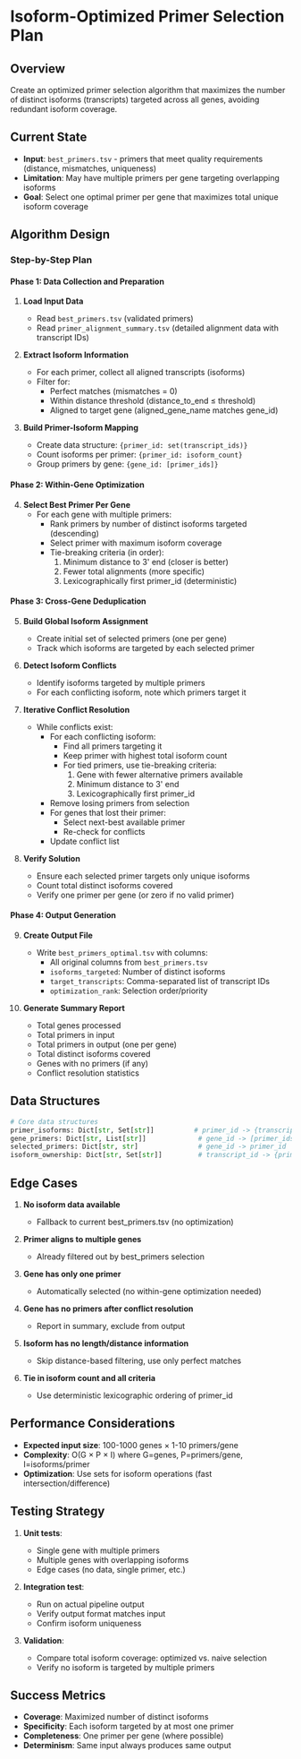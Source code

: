 # Isoform-Optimized Primer Selection Plan

## Overview

Create an optimized primer selection algorithm that maximizes the number of distinct isoforms (transcripts) targeted across all genes, avoiding redundant isoform coverage.

## Current State

- **Input**: `best_primers.tsv` - primers that meet quality requirements (distance, mismatches, uniqueness)
- **Limitation**: May have multiple primers per gene targeting overlapping isoforms
- **Goal**: Select one optimal primer per gene that maximizes total unique isoform coverage

## Algorithm Design

### Step-by-Step Plan

#### Phase 1: Data Collection and Preparation

1. **Load Input Data**
   - Read `best_primers.tsv` (validated primers)
   - Read `primer_alignment_summary.tsv` (detailed alignment data with transcript IDs)
   
2. **Extract Isoform Information**
   - For each primer, collect all aligned transcripts (isoforms)
   - Filter for:
     - Perfect matches (mismatches = 0)
     - Within distance threshold (distance_to_end ≤ threshold)
     - Aligned to target gene (aligned_gene_name matches gene_id)
   
3. **Build Primer-Isoform Mapping**
   - Create data structure: `{primer_id: set(transcript_ids)}`
   - Count isoforms per primer: `{primer_id: isoform_count}`
   - Group primers by gene: `{gene_id: [primer_ids]}`

#### Phase 2: Within-Gene Optimization

4. **Select Best Primer Per Gene**
   - For each gene with multiple primers:
     - Rank primers by number of distinct isoforms targeted (descending)
     - Select primer with maximum isoform coverage
     - Tie-breaking criteria (in order):
       1. Minimum distance to 3' end (closer is better)
       2. Fewer total alignments (more specific)
       3. Lexicographically first primer_id (deterministic)

#### Phase 3: Cross-Gene Deduplication

5. **Build Global Isoform Assignment**
   - Create initial set of selected primers (one per gene)
   - Track which isoforms are targeted by each selected primer
   
6. **Detect Isoform Conflicts**
   - Identify isoforms targeted by multiple primers
   - For each conflicting isoform, note which primers target it
   
7. **Iterative Conflict Resolution**
   - While conflicts exist:
     - For each conflicting isoform:
       - Find all primers targeting it
       - Keep primer with highest total isoform count
       - For tied primers, use tie-breaking criteria:
         1. Gene with fewer alternative primers available
         2. Minimum distance to 3' end
         3. Lexicographically first primer_id
     - Remove losing primers from selection
     - For genes that lost their primer:
       - Select next-best available primer
       - Re-check for conflicts
     - Update conflict list
   
8. **Verify Solution**
   - Ensure each selected primer targets only unique isoforms
   - Count total distinct isoforms covered
   - Verify one primer per gene (or zero if no valid primer)

#### Phase 4: Output Generation

9. **Create Output File**
   - Write `best_primers_optimal.tsv` with columns:
     - All original columns from `best_primers.tsv`
     - `isoforms_targeted`: Number of distinct isoforms
     - `target_transcripts`: Comma-separated list of transcript IDs
     - `optimization_rank`: Selection order/priority
   
10. **Generate Summary Report**
    - Total genes processed
    - Total primers in input
    - Total primers in output (one per gene)
    - Total distinct isoforms covered
    - Genes with no primers (if any)
    - Conflict resolution statistics

## Data Structures

```python
# Core data structures
primer_isoforms: Dict[str, Set[str]]          # primer_id -> {transcript_ids}
gene_primers: Dict[str, List[str]]             # gene_id -> [primer_ids]
selected_primers: Dict[str, str]               # gene_id -> primer_id
isoform_ownership: Dict[str, Set[str]]         # transcript_id -> {primer_ids}
```

## Edge Cases

1. **No isoform data available**
   - Fallback to current best_primers.tsv (no optimization)
   
2. **Primer aligns to multiple genes**
   - Already filtered out by best_primers selection
   
3. **Gene has only one primer**
   - Automatically selected (no within-gene optimization needed)
   
4. **Gene has no primers after conflict resolution**
   - Report in summary, exclude from output
   
5. **Isoform has no length/distance information**
   - Skip distance-based filtering, use only perfect matches
   
6. **Tie in isoform count and all criteria**
   - Use deterministic lexicographic ordering of primer_id

## Performance Considerations

- **Expected input size**: 100-1000 genes × 1-10 primers/gene
- **Complexity**: O(G × P × I) where G=genes, P=primers/gene, I=isoforms/primer
- **Optimization**: Use sets for isoform operations (fast intersection/difference)

## Testing Strategy

1. **Unit tests**:
   - Single gene with multiple primers
   - Multiple genes with overlapping isoforms
   - Edge cases (no data, single primer, etc.)

2. **Integration test**:
   - Run on actual pipeline output
   - Verify output format matches input
   - Confirm isoform uniqueness

3. **Validation**:
   - Compare total isoform coverage: optimized vs. naive selection
   - Verify no isoform is targeted by multiple primers

## Success Metrics

- **Coverage**: Maximized number of distinct isoforms
- **Specificity**: Each isoform targeted by at most one primer
- **Completeness**: One primer per gene (where possible)
- **Determinism**: Same input always produces same output
